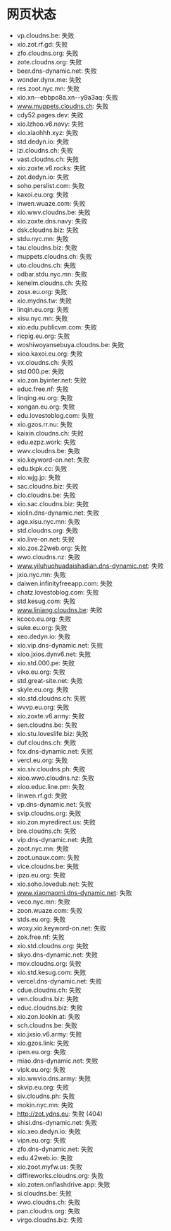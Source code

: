 # 网页状态
- vp.cloudns.be: 失败
- xio.zot.rf.gd: 失败
- zfo.cloudns.org: 失败
- zote.cloudns.org: 失败
- beer.dns-dynamic.net: 失败
- wonder.dynx.me: 失败
- res.zoot.nyc.mn: 失败
- xio.xn--ebbpo8a.xn--y9a3aq: 失败
- www.muppets.cloudns.ch: 失败
- cdy52.pages.dev: 失败
- xio.lzhoo.v6.navy: 失败
- xio.xiaohhh.xyz: 失败
- std.dedyn.io: 失败
- lzi.cloudns.ch: 失败
- vast.cloudns.ch: 失败
- xio.zoxte.v6.rocks: 失败
- zot.dedyn.io: 失败
- soho.perslist.com: 失败
- kaxoi.eu.org: 失败
- inwen.wuaze.com: 失败
- xio.wwv.cloudns.be: 失败
- xio.zoxte.dns.navy: 失败
- dsk.cloudns.biz: 失败
- stdu.nyc.mn: 失败
- tau.cloudns.biz: 失败
- muppets.cloudns.ch: 失败
- uto.cloudns.ch: 失败
- odbar.stdu.nyc.mn: 失败
- kenelm.cloudns.ch: 失败
- zosx.eu.org: 失败
- xio.mydns.tw: 失败
- linqin.eu.org: 失败
- xisu.nyc.mn: 失败
- xio.edu.publicvm.com: 失败
- ricpig.eu.org: 失败
- woshiwoyansebuya.cloudns.be: 失败
- xioo.kaxoi.eu.org: 失败
- vx.cloudns.ch: 失败
- std.000.pe: 失败
- xio.zon.byinter.net: 失败
- educ.free.nf: 失败
- linqing.eu.org: 失败
- xongan.eu.org: 失败
- edu.lovestoblog.com: 失败
- xio.gzos.rr.nu: 失败
- kaixin.cloudns.ch: 失败
- edu.ezpz.work: 失败
- wwv.cloudns.be: 失败
- xio.keyword-on.net: 失败
- edu.tkpk.cc: 失败
- xio.wjg.jp: 失败
- sac.cloudns.biz: 失败
- clo.cloudns.be: 失败
- xio.sac.cloudns.biz: 失败
- xiolin.dns-dynamic.net: 失败
- age.xisu.nyc.mn: 失败
- std.cloudns.org: 失败
- xio.live-on.net: 失败
- xio.zos.22web.org: 失败
- wwo.cloudns.nz: 失败
- www.yiluhuohuadaishadian.dns-dynamic.net: 失败
- jxio.nyc.mn: 失败
- daiwen.infinityfreeapp.com: 失败
- chatz.lovestoblog.com: 失败
- std.kesug.com: 失败
- www.liniang.cloudns.be: 失败
- kcoco.eu.org: 失败
- suke.eu.org: 失败
- xeo.dedyn.io: 失败
- xio.vip.dns-dynamic.net: 失败
- xioo.jxios.dynv6.net: 失败
- xio.std.000.pe: 失败
- viko.eu.org: 失败
- std.great-site.net: 失败
- skyle.eu.org: 失败
- xio.std.cloudns.ch: 失败
- wvvp.eu.org: 失败
- xio.zoxte.v6.army: 失败
- sen.cloudns.be: 失败
- xio.stu.loveslife.biz: 失败
- duf.cloudns.ch: 失败
- fox.dns-dynamic.net: 失败
- vercl.eu.org: 失败
- xio.siv.cloudns.ph: 失败
- xioo.wwo.cloudns.nz: 失败
- xioo.educ.line.pm: 失败
- linwen.rf.gd: 失败
- vp.dns-dynamic.net: 失败
- svip.cloudns.org: 失败
- xio.zon.myredirect.us: 失败
- bre.cloudns.ch: 失败
- vip.dns-dynamic.net: 失败
- zoot.nyc.mn: 失败
- zoot.unaux.com: 失败
- vice.cloudns.be: 失败
- ipzo.eu.org: 失败
- xio.soho.lovedub.net: 失败
- www.xiaomaomi.dns-dynamic.net: 失败
- veco.nyc.mn: 失败
- zoon.wuaze.com: 失败
- stds.eu.org: 失败
- woxy.xio.keyword-on.net: 失败
- zok.free.nf: 失败
- xio.std.cloudns.org: 失败
- skyo.dns-dynamic.net: 失败
- mov.cloudns.org: 失败
- xio.std.kesug.com: 失败
- vercel.dns-dynamic.net: 失败
- cdue.cloudns.ch: 失败
- ven.cloudns.biz: 失败
- educ.cloudns.biz: 失败
- xio.zon.lookin.at: 失败
- sch.cloudns.be: 失败
- xio.jxsio.v6.army: 失败
- xio.gzos.link: 失败
- ipen.eu.org: 失败
- miao.dns-dynamic.net: 失败
- vipk.eu.org: 失败
- xio.wwvio.dns.army: 失败
- skvip.eu.org: 失败
- siv.cloudns.ph: 失败
- mokin.nyc.mn: 失败
- http://zot.ydns.eu: 失败 (404)
- shisi.dns-dynamic.net: 失败
- xio.xeo.dedyn.io: 失败
- vipn.eu.org: 失败
- zfo.dns-dynamic.net: 失败
- edu.42web.io: 失败
- xio.zoot.myfw.us: 失败
- diffireworks.cloudns.org: 失败
- xio.zoten.onflashdrive.app: 失败
- si.cloudns.be: 失败
- wwo.cloudns.ch: 失败
- pan.cloudns.org: 失败
- virgo.cloudns.biz: 失败
